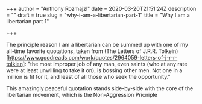 +++
author = "Anthony Rozmajzl"
date = 2020-03-20T21:51:24Z
description = ""
draft = true
slug = "why-i-am-a-libertarian-part-1"
title = "Why I am a libertarian part 1"

+++


The principle reason I am a libertarian can be summed up with one of my all-time favorite quotations, taken from (The Letters of J.R.R. Tolkein)[https://www.goodreads.com/work/quotes/2964059-letters-of-j-r-r-tolkien]: "the most improper job of any man, even saints (who at any rate were at least unwilling to take it on), is bossing other men. Not one in a million is fit for it, and least of all those who seek the opportunity."

This amazingly peaceful quotation stands side-by-side with the core of the libertarian movement, which is the Non-Aggression Pricniple

